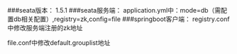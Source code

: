 ###seata版本：
1.5.1
###seata服务端：
application.yml中：mode=db（需配置db相关配置）,registry=zk,config=file
###springboot客户端：
registry.conf中修改服务端注册的zk地址<p>
file.conf中修改default.grouplist地址

